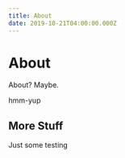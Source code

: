 ```yaml
---
title: About
date: 2019-10-21T04:00:00.000Z
---
```

# About

About? Maybe.

<div class="hmm"><span class="yup">hmm-yup</span></div>

## More Stuff

Just some testing

